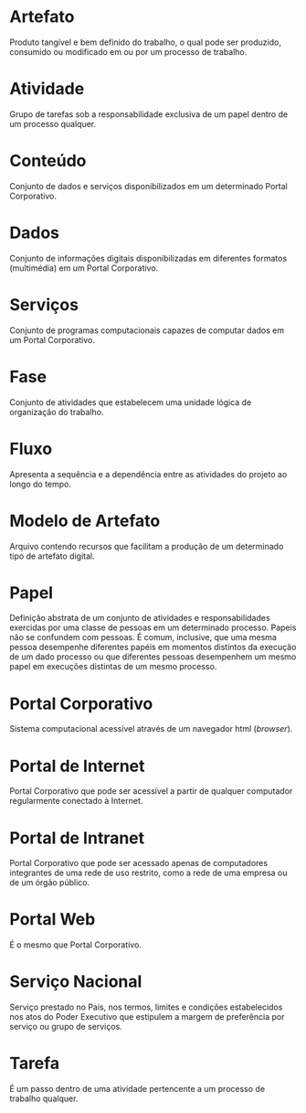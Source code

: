 # Artefato 
Produto tangível e bem definido do trabalho, o qual pode
ser produzido, consumido ou modificado em ou por um processo de trabalho.

# Atividade 
Grupo de tarefas sob a responsabilidade exclusiva de um papel dentro
de um processo qualquer.

# Conteúdo
Conjunto de dados e serviços disponibilizados em um determinado Portal Corporativo.

# Dados
Conjunto de informações digitais disponibilizadas em diferentes formatos (multimédia) 
em um Portal Corporativo.

# Serviços
Conjunto de programas computacionais capazes de computar dados em um Portal Corporativo.

# Fase
Conjunto de atividades que estabelecem uma unidade lógica de organização 
do trabalho.

# Fluxo 
Apresenta a sequência e a dependência entre as atividades do projeto ao
longo do tempo.

# Modelo de Artefato
Arquivo contendo recursos que facilitam a produção de um determinado 
tipo de artefato digital.

# Papel
Definição abstrata de um conjunto de atividades e responsabilidades 
exercidas por uma classe de pessoas em um determinado processo.
Papeis não se confundem com pessoas. É comum, inclusive, que uma 
mesma pessoa desempenhe diferentes papéis em momentos distintos 
da execução de um dado processo ou que diferentes pessoas 
desempenhem um mesmo papel em execuções distintas de um mesmo 
processo.

# Portal Corporativo 
Sistema computacional acessível através de um navegador html (*browser*).

# Portal de Internet
Portal Corporativo que pode ser acessível a partir de qualquer computador 
regularmente conectado à Internet. 

# Portal de Intranet
Portal Corporativo que pode ser acessado apenas de computadores integrantes de uma 
rede de uso restrito, como a rede de uma empresa ou de um órgão público. 

# Portal Web
É o mesmo que Portal Corporativo.

# Serviço Nacional 
Serviço prestado no País, nos termos, limites e condições estabelecidos 
nos atos do Poder Executivo que estipulem a margem de preferência por 
serviço ou grupo de serviços.

# Tarefa
É um passo dentro de uma atividade pertencente a um processo de trabalho 
qualquer.

